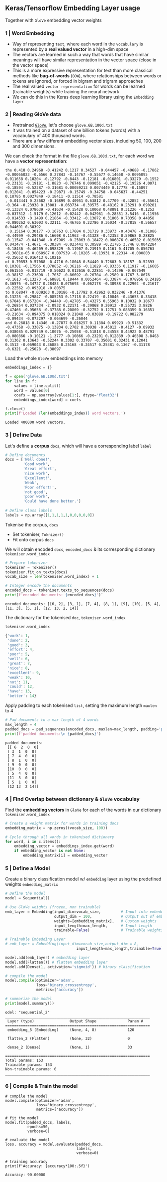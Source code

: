 ## Keras/Tensorflow Embedding Layer usage

Together with `GloVe` embedding vector weights

### 1 | Word Embedding

- Way of representing `text`, where each word in the `vocabulary` is represented by a **real valued vector** in a high-dim space
- The vectors are learned in such a way that words that have similar meanings will have similar representation in the vector space (close in the vector space)
- This is a more expressive representation for text than more classical methods like **bag-of-words** (`BOW`), where relationships between words or tokens are ignored, or forced in bigram and trigram approaches
- The real valued `vector representation` for words can be learned (trainable weights) while training the neural network 
- We can do this in the Keras deep learning library using the `Embedding layer`

### 2 | Reading GloVe data

- Pretrained [`GloVe`](https://nlp.stanford.edu/projects/glove/), let's choose `glove.6B.100d.txt`
- It was trained on a dataset of one billion tokens (words) with a vocabulary of 400 thousand words. 
- There are a few different embedding vector sizes, including 50, 100, 200 and 300 dimensions.

We can check the format in the file `glove.6B.100d.txt`, for each word we have a **vector representation**:

```
the 0.418 0.24968 -0.41242 0.1217 0.34527 -0.044457 -0.49688 -0.17862 -0.00066023 -0.6566 0.27843 -0.14767 -0.55677 0.14658 -0.0095095 0.011658 0.10204 -0.12792 -0.8443 -0.12181 -0.016801 -0.33279 -0.1552 -0.23131 -0.19181 -1.8823 -0.76746 0.099051 -0.42125 -0.19526 4.0071 -0.18594 -0.52287 -0.31681 0.00059213 0.0074449 0.17778 -0.15897 0.012041 -0.054223 -0.29871 -0.15749 -0.34758 -0.045637 -0.44251 0.18785 0.0027849 -0.18411 -0.11514 -0.78581
, 0.013441 0.23682 -0.16899 0.40951 0.63812 0.47709 -0.42852 -0.55641 -0.364 -0.23938 0.13001 -0.063734 -0.39575 -0.48162 0.23291 0.090201 -0.13324 0.078639 -0.41634 -0.15428 0.10068 0.48891 0.31226 -0.1252 -0.037512 -1.5179 0.12612 -0.02442 -0.042961 -0.28351 3.5416 -0.11956 -0.014533 -0.1499 0.21864 -0.33412 -0.13872 0.31806 0.70358 0.44858 -0.080262 0.63003 0.32111 -0.46765 0.22786 0.36034 -0.37818 -0.56657 0.044691 0.30392
. 0.15164 0.30177 -0.16763 0.17684 0.31719 0.33973 -0.43478 -0.31086 -0.44999 -0.29486 0.16608 0.11963 -0.41328 -0.42353 0.59868 0.28825 -0.11547 -0.041848 -0.67989 -0.25063 0.18472 0.086876 0.46582 0.015035 0.043474 -1.4671 -0.30384 -0.023441 0.30589 -0.21785 3.746 0.0042284 -0.18436 -0.46209 0.098329 -0.11907 0.23919 0.1161 0.41705 0.056763 -6.3681e-05 0.068987 0.087939 -0.10285 -0.13931 0.22314 -0.080803 -0.35652 0.016413 0.10216
of 0.70853 0.57088 -0.4716 0.18048 0.54449 0.72603 0.18157 -0.52393 0.10381 -0.17566 0.078852 -0.36216 -0.11829 -0.83336 0.11917 -0.16605 0.061555 -0.012719 -0.56623 0.013616 0.22851 -0.14396 -0.067549 -0.38157 -0.23698 -1.7037 -0.86692 -0.26704 -0.2589 0.1767 3.8676 -0.1613 -0.13273 -0.68881 0.18444 0.0052464 -0.33874 -0.078956 0.24185 0.36576 -0.34727 0.28483 0.075693 -0.062178 -0.38988 0.22902 -0.21617 -0.22562 -0.093918 -0.80375
to 0.68047 -0.039263 0.30186 -0.17792 0.42962 0.032246 -0.41376 0.13228 -0.29847 -0.085253 0.17118 0.22419 -0.10046 -0.43653 0.33418 0.67846 0.057204 -0.34448 -0.42785 -0.43275 0.55963 0.10032 0.18677 -0.26854 0.037334 -2.0932 0.22171 -0.39868 0.20912 -0.55725 3.8826 0.47466 -0.95658 -0.37788 0.20869 -0.32752 0.12751 0.088359 0.16351 -0.21634 -0.094375 0.018324 0.21048 -0.03088 -0.19722 0.082279 -0.09434 -0.073297 -0.064699 -0.26044
and 0.26818 0.14346 -0.27877 0.016257 0.11384 0.69923 -0.51332 -0.47368 -0.33075 -0.13834 0.2702 0.30938 -0.45012 -0.4127 -0.09932 0.038085 0.029749 0.10076 -0.25058 -0.51818 0.34558 0.44922 0.48791 -0.080866 -0.10121 -1.3777 -0.10866 -0.23201 0.012839 -0.46508 3.8463 0.31362 0.13643 -0.52244 0.3302 0.33707 -0.35601 0.32431 0.12041 0.3512 -0.069043 0.36885 0.25168 -0.24517 0.25381 0.1367 -0.31178 -0.6321 -0.25028 -0.38097
```

Load the whole `GloVe` embeddings into memory

```python
embeddings_index = {}

f = open('glove.6B.100d.txt')
for line in f:
	values = line.split()
	word = values[0]
	coefs = np.asarray(values[1:], dtype='float32')
	embeddings_index[word] = coefs

f.close()
print(f'Loaded {len(embeddings_index)} word vectors.')
```

```
Loaded 400000 word vectors.
```

### 3 | Define Data

Let's define a **corpus** `docs`, which will have a corresponding label `label`

```python
# Define documents
docs = ['Well done!',
        'Good work',
        'Great effort',
        'nice work',
        'Excellent!',
        'Weak',
        'Poor effort!',
        'not good',
        'poor work',
        'Could have done better.']
		
# Define class labels
labels = np.array([1,1,1,1,1,0,0,0,0,0])
```

Tokenise the corpus, `docs`

- Set tokeniser, `Toknizer()`
- Fit onto corpus `docs` 

We will obtain encoded `docs`, `encoded_docs` & its corresponding dictionary `tokeniser.word_index`

```python
# Prepare tokenizer
tokeniser = Tokenizer()
tokeniser.fit_on_texts(docs)
vocab_size = len(tokeniser.word_index) + 1

# Integer encode the documents
encoded_docs = tokeniser.texts_to_sequences(docs)
print(f'encoded documents: {encoded_docs}')`
```

```
encoded documents: [[6, 2], [3, 1], [7, 4], [8, 1], [9], [10], [5, 4], [11, 3], [5, 1], [12, 13, 2, 14]]
```

The dictionary for the tokenised `doc`, `tokeniser.word_index`

```python
tokeniser.word_index
```

```python
{'work': 1,
 'done': 2,
 'good': 3,
 'effort': 4,
 'poor': 5,
 'well': 6,
 'great': 7,
 'nice': 8,
 'excellent': 9,
 'weak': 10,
 'not': 11,
 'could': 12,
 'have': 13,
 'better': 14}
```

Apply padding to each tokenised `list`, setting the maximum length `maxlen` to 4 

```python
# Pad documents to a max length of 4 words
max_length = 4
padded_docs = pad_sequences(encoded_docs, maxlen=max_length, padding='post')
print(f'padded documents:\n {padded_docs}')
```

```
padded documents:
 [[ 6  2  0  0]
 [ 3  1  0  0]
 [ 7  4  0  0]
 [ 8  1  0  0]
 [ 9  0  0  0]
 [10  0  0  0]
 [ 5  4  0  0]
 [11  3  0  0]
 [ 5  1  0  0]
 [12 13  2 14]]
 ```

### 4 | Find Overlap between dictionary & `GloVe` vocabulay

Find the **embedding vectors** in `GloVe` for each of the words in our dictionary `tokeniser.word_index`

```python
# Create a weight matrix for words in training docs
embedding_matrix = np.zeros((vocab_size, 100))

# Cycle through all words in tokenised dictionary
for word, i in c.items():	
	embedding_vector = embeddings_index.get(word)
	if embedding_vector is not None:
		embedding_matrix[i] = embedding_vector
```

### 5 | Define a Model

Create a binary classification model w/ `embedding` layer using the predefined weights `embedding_matrix`

```python
# Define the model
model = Sequential()

# Use GloVe weights (frozen, non trainable)
emb_layer = Embedding(input_dim=vocab_size,         # Input into embedding layer
                      output_dim = 100,             # Output out of embedding layer
                      weights=[embedding_matrix],   # Custom weights
                      input_length=max_length,      # Input length             
                      trainable=False)              # Trainable weights in layer

# Trainable Embedding Layer
# emb_layer = Embedding(input_dim=vocab_size,output_dim = 8, 
					            input_length=max_length,trainable=True)

model.add(emb_layer) # embedding layer
model.add(Flatten()) # flatten embedding layer
model.add(Dense(1, activation='sigmoid')) # binary classification 

# compile the model
model.compile(optimizer='adam',
              loss='binary_crossentropy',
              metrics=['accuracy'])

# summarize the model
print(model.summary())
```

```
odel: "sequential_2"
_________________________________________________________________
 Layer (type)                Output Shape              Param #   
=================================================================
 embedding_5 (Embedding)     (None, 4, 8)              120       
                                                                 
 flatten_2 (Flatten)         (None, 32)                0         
                                                                 
 dense_2 (Dense)             (None, 1)                 33        
                                                                 
=================================================================
Total params: 153
Trainable params: 153
Non-trainable params: 0
_________________________________________________________________
```

### 6 | Compile & Train the model

```
# compile the model
model.compile(optimizer='adam', 
              loss='binary_crossentropy', 
              metrics=['accuracy'])

# fit the model
model.fit(padded_docs, labels,
          epochs=50,
          verbose=0)

# evaluate the model
loss, accuracy = model.evaluate(padded_docs, 
                                labels,
                                verbose=0)

# training accuracy                     
print(f'Accuracy: {accuracy*100:.5f}')
```

```
Accuracy: 90.00000
```
